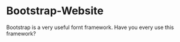 Bootstrap-Website
=================
Bootstrap is a very useful fornt framework.
Have you every use this framework?
